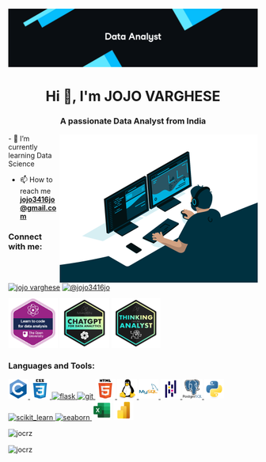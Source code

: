 ![MasterHead](https://github.com/JOCRZ/jocrz/blob/main/banner.png)
<h1 align="center">Hi 👋, I'm JOJO VARGHESE</h1>
<h3 align="center">A passionate Data Analyst from India</h3>
<img align="right" alt="analyst" width="400" src="https://github.com/JOCRZ/jocrz/blob/main/850477fed08bfe98598082bcd309ce70.gif">
- 🌱 I’m currently learning Data Science

- 📫 How to reach me **jojo3416jo@gmail.com**

<h3 align="left">Connect with me:</h3>
<p align="left">
<a href="https://linkedin.com/in/jojo varghese" target="blank"><img align="center" src="https://raw.githubusercontent.com/rahuldkjain/github-profile-readme-generator/master/src/images/icons/Social/linked-in-alt.svg" alt="jojo varghese" height="30" width="40" /></a>
<a href="https://medium.com/@jojo3416jo" target="blank"><img align="center" src="https://raw.githubusercontent.com/rahuldkjain/github-profile-readme-generator/master/src/images/icons/Social/medium.svg" alt="@jojo3416jo" height="30" width="40" /></a>
</p>

 <img src="https://github.com/JOCRZ/jocrz/blob/main/Learn_to_code_for_data_analysis.png" alt="Badge" width="100" height="100"/> </a> 
 <img src="https://github.com/JOCRZ/jocrz/blob/main/9311e6f6-62df-4be2-91b8-8db1bfb72453.png" alt="Badge" width="100" height="100"/> </a> 
  <img src="https://github.com/JOCRZ/jocrz/blob/main/18f0406d-739a-4760-9608-826eaebfee32.png" alt="Badge" width="100" height="100"/> </a> 

<h3 align="left">Languages and Tools:</h3>
<p align="left"> <a href="https://www.cprogramming.com/" target="_blank" rel="noreferrer"> <img src="https://raw.githubusercontent.com/devicons/devicon/master/icons/c/c-original.svg" alt="c" width="40" height="40"/> </a> <a href="https://www.w3schools.com/css/" target="_blank" rel="noreferrer"> <img src="https://raw.githubusercontent.com/devicons/devicon/master/icons/css3/css3-original-wordmark.svg" alt="css3" width="40" height="40"/> </a> <a href="https://flask.palletsprojects.com/" target="_blank" rel="noreferrer"> <img src="https://www.vectorlogo.zone/logos/pocoo_flask/pocoo_flask-icon.svg" alt="flask" width="40" height="40"/> </a> <a href="https://git-scm.com/" target="_blank" rel="noreferrer"> <img src="https://www.vectorlogo.zone/logos/git-scm/git-scm-icon.svg" alt="git" width="40" height="40"/> </a> <a href="https://www.w3.org/html/" target="_blank" rel="noreferrer"> <img src="https://raw.githubusercontent.com/devicons/devicon/master/icons/html5/html5-original-wordmark.svg" alt="html5" width="40" height="40"/> </a> <a href="https://www.linux.org/" target="_blank" rel="noreferrer"> <img src="https://raw.githubusercontent.com/devicons/devicon/master/icons/linux/linux-original.svg" alt="linux" width="40" height="40"/> </a> <a href="https://www.mysql.com/" target="_blank" rel="noreferrer"> <img src="https://raw.githubusercontent.com/devicons/devicon/master/icons/mysql/mysql-original-wordmark.svg" alt="mysql" width="40" height="40"/> </a> <a href="https://pandas.pydata.org/" target="_blank" rel="noreferrer"> <img src="https://raw.githubusercontent.com/devicons/devicon/2ae2a900d2f041da66e950e4d48052658d850630/icons/pandas/pandas-original.svg" alt="pandas" width="40" height="40"/> </a> <a href="https://www.postgresql.org" target="_blank" rel="noreferrer"> <img src="https://raw.githubusercontent.com/devicons/devicon/master/icons/postgresql/postgresql-original-wordmark.svg" alt="postgresql" width="40" height="40"/> </a> <a href="https://www.python.org" target="_blank" rel="noreferrer"> <img src="https://raw.githubusercontent.com/devicons/devicon/master/icons/python/python-original.svg" alt="python" width="40" height="40"/> </a> <a href="https://scikit-learn.org/" target="_blank" rel="noreferrer"> <img src="https://upload.wikimedia.org/wikipedia/commons/0/05/Scikit_learn_logo_small.svg" alt="scikit_learn" width="40" height="40"/> </a> <a href="https://seaborn.pydata.org/" target="_blank" rel="noreferrer"> <img src="https://seaborn.pydata.org/_images/logo-mark-lightbg.svg" alt="seaborn" width="40" height="40"/> </a> <a </p><img src="https://github.com/JOCRZ/jocrz/blob/main/icons8-excel-480.png" alt="Excel" width="40" height="40"/> </a> <a </p><img src="https://github.com/JOCRZ/jocrz/blob/main/icons8-power-bi-2021-240.png" alt="Powerbi" width="40" height="40"/> </a> </p>

<p><img align="center" src="https://github-readme-stats.vercel.app/api/top-langs?username=jocrz&show_icons=true&locale=en&layout=compact" alt="jocrz" /></p>

<p><img align="center" src="https://github-readme-streak-stats.herokuapp.com/?user=jocrz&" alt="jocrz" /></p>
